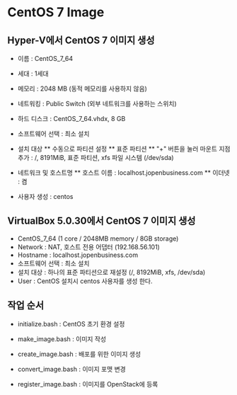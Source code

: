 # CentOS 7 Image

## Hyper-V에서 CentOS 7 이미지 생성

* 이름 : CentOS_7_64
* 세대 : 1세대
* 메모리 : 2048 MB (동적 메모리를 사용하지 않음)
* 네트워킹 : Public Switch (외부 네트워크를 사용하는 스위치)
* 하드 디스크 : CentOS_7_64.vhdx, 8 GB

* 소프트웨어 선택 : 최소 설치
* 설치 대상
** 수동으로 파티션 설정
** 표준 파티션
** "+" 버튼을 눌러 마운트 지점 추가 : /, 8191MiB, 표준 파티션, xfs 파일 시스템 (/dev/sda)
* 네트워크 및 호스트명
** 호스트 이름 : localhost.jopenbusiness.com
** 이더넷 : 켬
* 사용자 생성 : centos

## VirtualBox 5.0.30에서 CentOS 7 이미지 생성

* CentOS_7_64 (1 core / 2048MB memory / 8GB storage)
* Network : NAT, 호스트 전용 어댑터 (192.168.56.101)
* Hostname : localhost.jopenbusiness.com
* 소프트웨어 선택 : 최소 설치
* 설치 대상 : 하나의 표준 파티션으로 재설정 (/, 8192MiB, xfs, /dev/sda)
* User : CentOS 설치시 centos 사용자를 생성 한다.

## 작업 순서

* initialize.bash : CentOS 초기 환경 설정
* make_image.bash : 이미지 작성
* create_image.bash  : 배포를 위한 이미지 생성

* convert_image.bash : 이미지 포맷 변경
* register_image.bash : 이미지를 OpenStack에 등록


